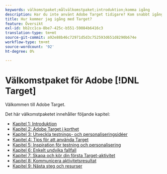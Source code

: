 ```yaml
---
keywords: välkomstpaket;målvälkomstpaket;introduktion;komma igång
description: Har du inte använt Adobe Target tidigare? Kom snabbt igång med Adobe [!DNL Target] Welcome Kit.
title: Hur kommer jag igång med Target?
feature: Översikt
exl-id: bb2cc1ca-8be7-425c-b551-59084b6416c3
translation-type: tm+mt
source-git-commit: a92e88b46c72971d5d3c752593d651d8290b674e
workflow-type: tm+mt
source-wordcount: '92'
ht-degree: 0%

---
```


# Välkomstpaket för Adobe [!DNL Target]

Välkommen till Adobe Target.

Det här välkomstpaketet innehåller följande kapitel:

* [Kapitel 1: Introduktion](/help/c-intro/target-welcome-kit-1.md)
* [Kapitel 2: Adobe Target i korthet](/help/c-intro/target-welcome-kit-2.md)
* [Kapitel 3: Utveckla testnings- och personaliseringsidéer](/help/c-intro/target-welcome-kit-3.md)
* [Kapitel 4: Tips för att använda Target](/help/c-intro/target-welcome-kit-4.md)
* [Kapitel 5: Inspiration för testning och personalisering](/help/c-intro/target-welcome-kit-5.md)
* [Kapitel 6: Enkelt undvika fallfall](/help/c-intro/target-welcome-kit-6.md)
* [Kapitel 7: Skapa och kör din första Target-aktivitet](/help/c-intro/target-welcome-kit-7.md)
* [Kapitel 8: Kommunicera aktivitetsresultat](/help/c-intro/target-welcome-kit-8.md)
* [Kapitel 9: Nästa steg och resurser](/help/c-intro/target-welcome-kit-9.md)

